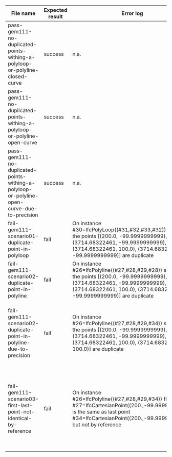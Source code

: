 | File name                                                                                   | Expected result | Error log                                                                                                                                                                                           | Description                                                                                                                        |
|---------------------------------------------------------------------------------------------|-----------------|-----------------------------------------------------------------------------------------------------------------------------------------------------------------------------------------------------|------------------------------------------------------------------------------------------------------------------------------------|
| pass-gem111-no-duplicated-points-withing-a-polyloop-or-polyline-closed-curve                | success         | n.a.                                                                                                                                                                                                |                                                                                                                                    |
| pass-gem111-no-duplicated-points-withing-a-polyloop-or-polyline-open-curve                  | success         | n.a.                                                                                                                                                                                                |                                                                                                                                    |
| pass-gem111-no-duplicated-points-withing-a-polyloop-or-polyline-open-curve-due-to-precision | success         | n.a.                                                                                                                                                                                                | Points #29,#34 are close to being duplicates, but they are far enough to be over the precision threshold                           |
| fail-gem111-scenario01-duplicate-point-in-polyloop                                          | fail            | On instance #30=IfcPolyLoop((#31,#32,#33,#32)) some of the points [(200.0, -99.9999999999), (3714.68322461, -99.9999999999), (3714.68322461, 100.0), (3714.68322461, -99.9999999999)] are duplicate | Polyloop has point #32 duplicated                                                                                                  |
| fail-gem111-scenario02-duplicate-point-in-polyline                                          | fail            | On instance #26=IfcPolyline((#27,#28,#29,#28)) some of the points [(200.0, -99.9999999999), (3714.68322461, -99.9999999999), (3714.68322461, 100.0), (3714.68322461, -99.9999999999)] are duplicate | Polyline has point #28 duplicated                                                                                                  |
| fail-gem111-scenario02-duplicate-point-in-polyline-due-to-precision                         | fail            | On instance #26=IfcPolyline((#27,#28,#29,#34)) some of the points [(200.0, -99.9999999999), (3714.68322461, -99.9999999999), (3714.68322461, 100.0), (3714.683224, 100.0)] are duplicate            | Polyline has points #29,#34 duplicated due to the coordinates being similar (within precision)                                     |
| fail-gem111-scenario03-first-last-point-not-identical-by-reference                          | fail            | On instance #26=IfcPolyline((#27,#28,#29,#34)) first point #27=IfcCartesianPoint((200.,-99.9999999999)) is the same as last point #34=IfcCartesianPoint((200.,-99.9999999999)) but not by reference | First and last point of a polyline can be identical, but only if it's identical by reference, not just having the same coordinates |
